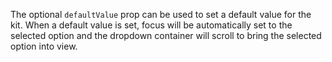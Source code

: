 The optional `defaultValue` prop can be used to set a default value for the kit. When a default value is set, focus will be automatically set to the selected option and the dropdown container will scroll to bring the selected option into view. 